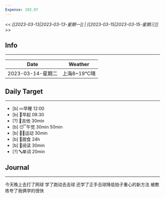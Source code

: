 ```yaml
---
Expense: 193.97
---
```


<< *[[2023-03-13|2023-03-13-星期一]] | [[2023-03-15|2023-03-15-星期三]]* >>

## Info
***
| Date        | Weather      | 
| ----------- | ------------ |
| 2023-03-14-星期二 | 上海8~19℃晴 |


## Daily Target 
***
- [b] 💤早睡   12:00
- [b] 🌅早起    08:30
- [?] 🎵吉他    30min
- [b] 😴午觉    30min 50min
- [b] 🏃‍♀️运动    30min
- [b] 🚫甜食    24h
- [b] 📖阅读    30min
- [?] 🔤单词    20min    


##  Journal
***
今天晚上去打了网球
学了跑动去击球
还学了正手击球降低拍子重心的新方法
被教练夸了我俩学的很快





